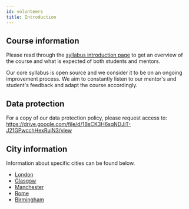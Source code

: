 ```yaml
---
id: volunteers
title: Introduction
---
```


## Course information

Please read through the [syllabus introduction page](https://codeyourfuture.github.io/syllabus-master/) to get an overview of the course and what is expected of both students and mentors.

Our core syllabus is open source and we consider it to be on an ongoing improvement process.
We aim to constantly listen to our mentor's and student's feedback and adapt the course accordingly.

## Data protection

For a copy of our data protection policy, please request access to: <https://drive.google.com/file/d/1BsCK3H6sqNDJiT-J21GPwcchHexRuiN3/view>

## City information

Information about specific cities can be found below.

- [London](cities/london/home.md)
- [Glasgow](cities/glasgow/home.md)
- [Manchester](cities/manchester/home.md)
- [Rome](cities/rome/home.md)
- [Birmingham](cities/birmingham/home.md)
